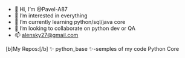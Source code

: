 - 👋 Hi, I’m @Pavel-A87
- 👀 I’m interested in everything
- 🌱 I’m currently learning python/sql/java core
- 💞️ I’m looking to collaborate on python dev or QA
- 📫 alensky27@gmail.com

[b]My Repos:[/b]
✨ python_base ✨-semples of my code Python Core
<!---
Pavel-A87/Pavel-A87 is a ✨ special ✨ repository because its `README.md` (this file) appears on your GitHub profile.
You can click the Preview link to take a look at your changes.
--->
